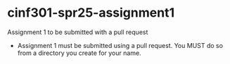 # cinf301-spr25-assignment1
Assignment 1 to be submitted with a pull request

* Assignment 1 must be submitted using a pull request.  You MUST do so from a directory you create for your name.
